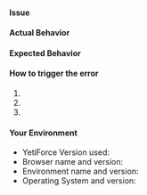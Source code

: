 
<!--- Before you create a new issue, please check out our [manual] (https://yetiforce.com/en/knowledge-base/documentation/implementer-documentation/item/how-to-report-bugs) --->

#### Issue
<!--- Provide a more detailed introduction to the issue itself, and why you consider it to be a bug. Descriptions can be provided in English or Polish (remember to add [PL] for Polish in the title). -->


#### Actual Behavior
<!--- Describe the result -->

#### Expected Behavior
<!--- Describe what you would want the result to be -->

#### How to trigger the error
<!--- If possible, please make a video using [ScreenToGif] (https://screentogif.codeplex.com/) or any other program used for recording actions from your desktop. -->
1.
2.
3.

#### Your Environment
<!---Describe the environment -->
* YetiForce Version used:
* Browser name and version:
* Environment name and version:
* Operating System and version:

<!--- Please check on your issue from time to time, in case we have questions or need some extra information. --->
